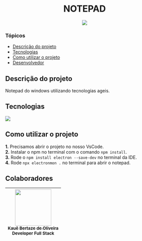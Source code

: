 <h1 align="center">NOTEPAD</h1>

<p align="center">
<img loading="lazy" src="http://img.shields.io/static/v1?label=STATUS&message=EM%20ANDAMENTO&color=GREEN&style=for-the-badge"/>
</p>

### Tópicos

- [Descrição do projeto](#descrição-do-projeto)
- [Tecnologias](#tecnologias)
- [Como utilizar o projeto](#como-utilizar-o-projeto)
- [Desenvolvedor](#desenvolvedor)

## Descrição do projeto

Notepad do windows utilizando tecnologias ageis.

## Tecnologias

<div width="140px">
    <img src="https://skillicons.dev/icons?i=javascript,electron,html,css,vscode" />
</div>

## Como utilizar o projeto

**1.** Precisamos abrir o projeto no nosso VsCode.<br>
**2.** Instalar o npm no terminal com o comando `npm install`.<br>
**3.** Rode o `npm install electron --save-dev` no terminal da IDE.<br>
**4.** Rode `npx electronmon .` no terminal para abrir o notepad.<br>

## Colaboradores

| [<img src="https://avatars.githubusercontent.com/u/69527468?v=4" width=115><br><sub>Kauê Bertaze de Oliveira</sub>](https://github.com/KaueTTS)<br><sub>Developer Full Stack</sub> |
| :---:
